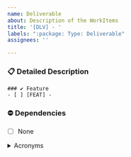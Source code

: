 ```yaml
---
name: Deliverable 
about: Description of the WorkItems
title: '[DLV] - '
labels: ":package: Type: Deliverable"
assignees: ''

---
```


### 📋 Detailed Description

<Describe the deliverables that defines the desired outcomes of an WorkItem>

```[tasklist]
### ✔️ Feature
- [ ] [FEAT] -
```

### ⛔ Dependencies
- [ ] None

<details><summary>Acronyms</summary>
<p>



</p>
</details> 
